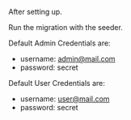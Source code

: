 After setting up. 

Run the migration with the seeder.

Default Admin Credentials are:
- username: admin@mail.com
- password: secret

Default User Credentials are:
- username: user@mail.com
- password: secret
